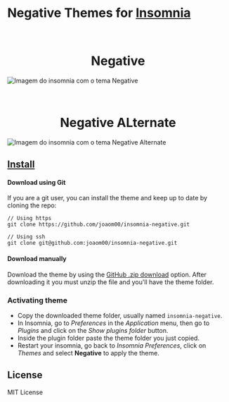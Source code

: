 # Negative Themes for [Insomnia](http://insomnia.rest)

<br/>

<h1 align="center">Negative</h1>

![Imagem do insomnia com o tema Negative](https://user-images.githubusercontent.com/48808846/110398916-a1324800-8053-11eb-96d6-6fa2fe5b089b.png)

<br/>

<h1 align="center">Negative ALternate</h1>

![Imagem do insomnia com o tema Negative Alternate](https://user-images.githubusercontent.com/48808846/110399179-23bb0780-8054-11eb-98e5-754993b64252.png)

## [Install](./INSTALL.md)

#### Download using Git

If you are a git user, you can install the theme and keep up to date by cloning the repo:<br>

```
// Using https
git clone https://github.com/joaom00/insomnia-negative.git

// Using ssh
git clone git@github.com:joaom00/insomnia-negative.git
```

#### Download manually

Download the theme by using the [GitHub .zip download](https://github.com/joaom00/insomnia-negative/archive/master.zip) option. After downloading it you must unzip the file and you'll have the theme folder.

### Activating theme

- Copy the downloaded theme folder, usually named `insomnia-negative`.
- In Insomnia, go to _Preferences_ in the _Application_ menu, then go to _Plugins_ and click on the _Show plugins folder_ button.
- Inside the plugin folder paste the theme folder you just copied.
- Restart your insomnia, go back to _Insomnia Preferences_, click on _Themes_ and select **Negative** to apply the theme.

## License

MIT License
